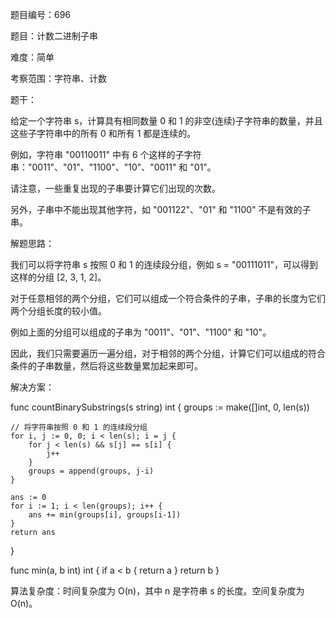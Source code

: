 题目编号：696

题目：计数二进制子串

难度：简单

考察范围：字符串、计数

题干：

给定一个字符串 s，计算具有相同数量 0 和 1 的非空(连续)子字符串的数量，并且这些子字符串中的所有 0 和所有 1 都是连续的。

例如，字符串 "00110011" 中有 6 个这样的子字符串："0011"、"01"、"1100"、"10"、"0011" 和 "01"。

请注意，一些重复出现的子串要计算它们出现的次数。

另外，子串中不能出现其他字符，如 "001122"、"01" 和 "1100" 不是有效的子串。

解题思路：

我们可以将字符串 s 按照 0 和 1 的连续段分组，例如 s = "00111011"，可以得到这样的分组 [2, 3, 1, 2]。

对于任意相邻的两个分组，它们可以组成一个符合条件的子串，子串的长度为它们两个分组长度的较小值。

例如上面的分组可以组成的子串为 "0011"、"01"、"1100" 和 "10"。

因此，我们只需要遍历一遍分组，对于相邻的两个分组，计算它们可以组成的符合条件的子串数量，然后将这些数量累加起来即可。

解决方案：

func countBinarySubstrings(s string) int {
    groups := make([]int, 0, len(s))

    // 将字符串按照 0 和 1 的连续段分组
    for i, j := 0, 0; i < len(s); i = j {
        for j < len(s) && s[j] == s[i] {
            j++
        }
        groups = append(groups, j-i)
    }

    ans := 0
    for i := 1; i < len(groups); i++ {
        ans += min(groups[i], groups[i-1])
    }
    return ans
}

func min(a, b int) int {
    if a < b {
        return a
    }
    return b
}

算法复杂度：时间复杂度为 O(n)，其中 n 是字符串 s 的长度。空间复杂度为 O(n)。